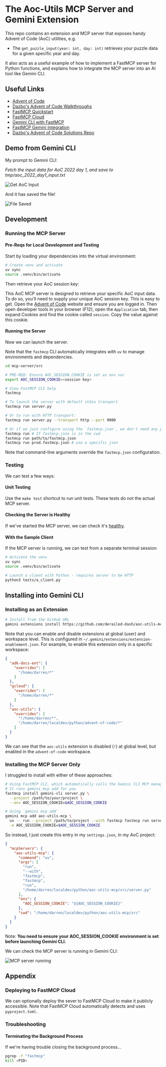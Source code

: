 # The Aoc-Utils MCP Server and Gemini Extension

This repo contains an extension and MCP server that exposes handy Advent of Code (AoC) utilities, e.g.

- The `get_puzzle_input(year: int, day: int)` retrieves your puzzle data for a given specific year and day.

It also acts as a useful example of how to implement a FastMCP server for Python functions, and explains how to integrate the MCP server into an AI tool like Gemini CLI.

## Useful Links

- [Advent of Code](https://adventofcode.com/)
- [Dazbo's Advent of Code Walkthroughs](https://aoc.just2good.co.uk/)
- [FastMCP Quickstart](https://gofastmcp.com/getting-started/quickstart)
- [FastMCP Cloud](https://gofastmcp.com/deployment/fastmcp-cloud)
- [Gemini CLI with FastMCP](https://developers.googleblog.com/en/gemini-cli-fastmcp-simplifying-mcp-server-development/)
- [FastMCP Gemini Integration](https://gofastmcp.com/integrations/gemini-cli)
- [Dazbo's Advent of Code Solutions Repo](https://github.com/derailed-dash/advent-of-code)

## Demo from Gemini CLI

My prompt to Gemini CLI: 

_Fetch the input data for AoC 2022 day 1, and save to tmp/aoc_2022_day1_input.txt_

![Get AoC Input](/docs/media/get-aoc-input.png)

And it has saved the file!

![File Saved](/docs/media/file-saved.png)

## Development

### Running the MCP Server

#### Pre-Reqs for Local Development and Testing

Start by loading your dependencies into the virtual environment:

```bash
# Create venv and activate
uv sync
source .venv/bin/activate
```

Then retrieve your AoC session key:

This AoC MCP server is designed to retrieve your specific AoC input data. To do so, you'll need to supply your unique AoC session key. This is easy to get. Open the [Advent of Code](https://adventofcode.com/) website and ensure you are logged in. Then open developer tools in your browser (F12), open the `Application` tab, then expand Cookies and find the cookie called `session`. Copy the value against this cookie.

#### Running the Server

Now we can launch the server.

Note that the `fastmcp` CLI automatically integrates with `uv` to manage
environments and dependencies.

```bash
cd mcp-server/src

# PRE-REQ: Ensure AOC_SESSION_COOKIE is set as env var
export AOC_SESSION_COOKIE=<session key>

# View FastMCP CLI help
fastmcp 

# To launch the server with default stdio transport
fastmcp run server.py

# Or to run with HTTP transport:
fastmcp run server.py --transport http --port 9000

# Or if we just configure using the `fastmcp.json`, we don't need any parameters:
fastmcp run # If fastmcp.json is in the cwd
fastmcp run path/to/fastmcp.json
fastmcp run prod.fastmcp.json # use a specific json
```

Note that command-line arguments override the `fastmcp.json` configuration.

### Testing

We can test a few ways:

#### Unit Testing

Use the `make test` shortcut to run unit tests. These tests do not the actual MCP server.

#### Checking the Server is Healthy

If we've started the MCP server, we can check it's [healthy](http://127.0.0.1:8000/health).

#### With the Sample Client

If the MCP server is running, we can test from a separate terminal session:

```bash
# Activate the venv
uv sync
source .venv/bin/activate

# Launch a client with Python - requires server to be HTTP
python3 tests/a_client.py 
```

## Installing into Gemini CLI

### Installing as an Extension

```bash
# Install from the GitHub URL
gemini extensions install https://github.com/derailed-dash/aoc-utils-mcp
```

Note that you can enable and disable extensions at global (user) and workspace level. This is configured in `~/.gemini/extensions/extension-enablement.json`. For example, to enable this extension only in a specific workspace:

```json
{
  "adk-docs-ext": {
    "overrides": [
      "/home/darren/*"
    ]
  },
  "gcloud": {
    "overrides": [
      "/home/darren/*"
    ]
  },
  "aoc-utils": {
    "overrides": [
      "!/home/darren/*",
      "/home/darren/localdev/python/advent-of-code/*"
    ]
  }
}
```

We can see that the `aoc-utils` extension is disabled (`!`) at global level, but enabled in the `advent-of-code` workspace.

### Installing the MCP Server Only

I struggled to install with either of these approaches:

```bash
# Using FastMCP CLI, which automatically calls the Gemini CLI MCP management system
# It runs gemini mcp add for you
fastmcp install gemini-cli server.py \
  --project /path/to/your/project \
  --env AOC_SESSION_COOKIE=$AOC_SESSION_COOKIE

# Using `gemini mcp add`
gemini mcp add aoc-utils-mcp \
  uv -- run --project /path/to/project --with fastmcp fastmcp run server.py \
  -e AOC_SESSION_COOKIE=$AOC_SESSION_COOKIE
```

So instead, I just create this entry in my `settings.json`, in my AoC project:

```json
{
  "mcpServers": {
    "aoc-utils-mcp": {
      "command": "uv",
      "args": [
        "run",
        "--with",
        "fastmcp",
        "fastmcp",
        "run",
        "/home/darren/localdev/python/aoc-utils-mcp/src/server.py"
      ],
      "env": {
        "AOC_SESSION_COOKIE": "${AOC_SESSION_COOKIE}"
      },
      "cwd": "/home/darren/localdev/python/aoc-utils-mcp/src"
    }
  }
}
```

Note: **You need to ensure your AOC_SESSION_COOKIE environment is set before launching Gemini CLI.**

We can check the MCP server is running in Gemini CLI:

![MCP server running](/docs/media/mcp-running-in-gemini.png)

## Appendix

### Deploying to FastMCP Cloud

We can optionally deploy the sever to FastMCP Cloud to make it publicly accessible.
Note that FastMCP Cloud automatically detects and uses `pyproject.toml`.

### Troubleshooting

#### Terminating the Background Process

If we're having trouble closing the background process...

```bash
pgrep -f "fastmcp"
kill <PID>
```